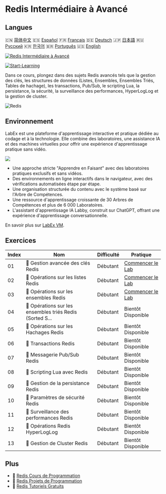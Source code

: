 # Redis Intermédiaire à Avancé

## Langues

🇨🇳 [简体中文](README_zh.md) 🇪🇸 [Español](README_es.md) 🇫🇷 [Français](README_fr.md) 🇩🇪 [Deutsch](README_de.md) 🇯🇵 [日本語](README_ja.md) 🇷🇺 [Русский](README_ru.md) 🇰🇷 [한국어](README_ko.md) 🇧🇷 [Português](README_pt.md) 🇺🇸 [English](README.md) 

[![Redis Intermédiaire à Avancé](https://cover-creator.labex.io/redis-intermediate-to-advanced.png?lang=fr)](https://labex.io/fr/courses/redis-intermediate-to-advanced)

[![Start-Learning](https://img.shields.io/badge/Start-Learning-whitesmoke?style=for-the-badge)](https://labex.io/fr/courses/redis-intermediate-to-advanced)

Dans ce cours, plongez dans des sujets Redis avancés tels que la gestion des clés, les structures de données (Listes, Ensembles, Ensembles Triés, Tables de hachage), les transactions, Pub/Sub, le scripting Lua, la persistance, la sécurité, la surveillance des performances, HyperLogLog et la gestion de cluster.

![Redis](https://img.shields.io/badge/Redis-whitesmoke?style=for-the-badge&logo=redis)


## Environnement

LabEx est une plateforme d'apprentissage interactive et pratique dédiée au codage et à la technologie. Elle combine des laboratoires, une assistance IA et des machines virtuelles pour offrir une expérience d'apprentissage pratique sans vidéo.

![](https://tutorial-screenshot.getvm.io/images/vm-1725247253.png)

- Une approche stricte "Apprendre en Faisant" avec des laboratoires pratiques exclusifs et sans vidéos.
- Des environnements en ligne interactifs dans le navigateur, avec des vérifications automatisées étape par étape.
- Une organisation structurée du contenu avec le système basé sur l'Arbre de Compétences.
- Une ressource d'apprentissage croissante de 30 Arbres de Compétences et plus de 6 000 Laboratoires.
- L'assistant d'apprentissage IA Labby, construit sur ChatGPT, offrant une expérience d'apprentissage conversationnelle.

En savoir plus sur [LabEx VM](https://support.labex.io/using-labex/virtual-machine).

## Exercices

|   Index | Nom                                                      | Difficulté   | Pratique                                                                                                                |
|---------|----------------------------------------------------------|--------------|-------------------------------------------------------------------------------------------------------------------------|
|      01 | 📖 Gestion avancée des clés Redis                        | Débutant     | <a target='_blank' href='https://labex.io/fr/tutorials/redis-redis-advanced-key-management-552094'>Commencer le Lab</a> |
|      02 | 📖 Opérations sur les listes Redis                       | Débutant     | <a target='_blank' href='https://labex.io/fr/tutorials/redis-redis-list-operations-552098'>Commencer le Lab</a>         |
|      03 | 📖 Opérations sur les ensembles Redis                    | Débutant     | <a target='_blank' href='https://labex.io/fr/tutorials/redis-redis-set-operations-552104'>Commencer le Lab</a>          |
|      04 | 📖 Opérations sur les ensembles triés Redis (Sorted S... | Débutant     | Bientôt Disponible                                                                                                      |
|      05 | 📖 Opérations sur les Hachages Redis                     | Débutant     | Bientôt Disponible                                                                                                      |
|      06 | 📖 Transactions Redis                                    | Débutant     | Bientôt Disponible                                                                                                      |
|      07 | 📖 Messagerie Pub/Sub Redis                              | Débutant     | Bientôt Disponible                                                                                                      |
|      08 | 📖 Scripting Lua avec Redis                              | Débutant     | Bientôt Disponible                                                                                                      |
|      09 | 📖 Gestion de la persistance Redis                       | Débutant     | Bientôt Disponible                                                                                                      |
|      10 | 📖 Paramètres de sécurité Redis                          | Débutant     | Bientôt Disponible                                                                                                      |
|      11 | 📖 Surveillance des performances Redis                   | Débutant     | Bientôt Disponible                                                                                                      |
|      12 | 📖 Opérations Redis HyperLogLog                          | Débutant     | Bientôt Disponible                                                                                                      |
|      13 | 📖 Gestion de Cluster Redis                              | Débutant     | Bientôt Disponible                                                                                                      |

## Plus

- 🔗 [Redis Cours de Programmation](https://github.com/labex-labs/awesome-programming-courses)
- 🔗 [Redis Projets de Programmation](https://github.com/labex-labs/awesome-programming-projects)
- 🔗 [Redis Tutoriels Gratuits](https://github.com/labex-labs/redis-free-tutorials)


